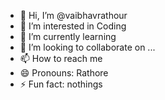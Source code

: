 - 👋 Hi, I’m @vaibhavrathour
- 👀 I’m interested in Coding
- 🌱 I’m currently learning 
- 💞️ I’m looking to collaborate on ...
- 📫 How to reach me 
- 😄 Pronouns: Rathore
- ⚡ Fun fact: nothings

<!---
vaibhavrathour/vaibhavrathour is a ✨ special ✨ repository because its `README.md` (this file) appears on your GitHub profile.
You can click the Preview link to take a look at your changes.
--->

